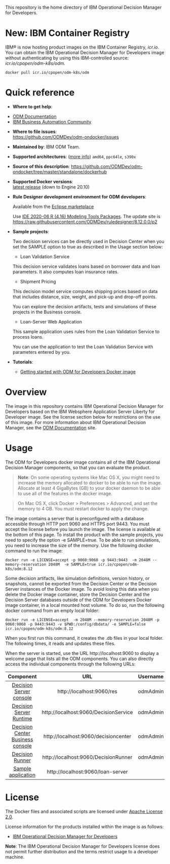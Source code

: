 
This repository is the home directory of IBM Operational Decision Manager for Developers.

# New: IBM Container Registry

IBM® is now hosting product images on the IBM Container Registry, *icr.io*. You can obtain the IBM Operational Decision Manager for Developers image without authenticating by using this IBM-controlled source: *icr.io/cpopen/odm-k8s/odm*.

```console
docker pull icr.io/cpopen/odm-k8s/odm
```

# Quick reference

-	**Where to get help**:
  * [ODM Documentation](https://www.ibm.com/docs/en/odm/8.12.0?topic=manager-introducing-operational-decision)
  * [IBM Business Automation Community](https://community.ibm.com/community/user/automation/communities/community-home?CommunityKey=c0005a22-520b-4181-bfad-feffd8bdc022)

-	**Where to file issues**:  
  https://github.com/ODMDev/odm-ondocker/issues

-	**Maintained by**:  IBM ODM Team.

-	**Supported architectures**:  ([more info](https://github.com/docker-library/official-images#architectures-other-than-amd64))
 `amd64`, `ppc64le`, `s390x`
-	**Source of this description**:
        https://github.com/ODMDev/odm-ondocker/tree/master/standalone/dockerhub

-	**Supported Docker versions**:  
	[latest release](https://docs.docker.com/engine/release-notes/#201021) (down to Engine 20.10)

-	**Rule Designer development environment for ODM developers**:  

	Available from the [Eclipse marketplace](https://marketplace.eclipse.org/content/ibm-operational-decision-manager-developers-v-812x-rule-designer)

	Use [IDE 2020-06 R (4.16) Modeling Tools Packages](https://www.eclipse.org/downloads/packages/release/2022-06/r). The update site is https://raw.githubusercontent.com/ODMDev/ruledesigner/8.12.0.0/p2


-	**Sample projects**:

	Two decision services can be directly used in Decision Center when you set the SAMPLE option to true as described in the Usage section below:
	- Loan Validation Service

	This decision service validates loans based on borrower data and loan parameters. It also computes loan insurance rates.

	- Shipment Pricing

	This decision model service computes shipping prices based on data that includes distance, size, weight, and pick-up and drop-off points.

	You can explore the decision artifacts, tests and simulations of these projects in the Business console.

	- Loan-Server Web Application

	This sample application uses rules from the Loan Validation Service to process loans.

	You can use the application to test the Loan Validation Service with parameters entered by you.


-	**Tutorials**:

	- [Getting started with ODM for Developers Docker image](https://github.com/ODMDev/odm-for-dev-getting-started)


# Overview

  The image in this repository contains IBM Operational Decision Manager for Developers based on the IBM Websphere Application Server Liberty for Developer image. See the license section below for restrictions on the use of this image. For more information about IBM Operational Decision Manager, see the [ODM Documentation](https://www.ibm.com/docs/en/odm/8.12.0?topic=manager-introducing-operational-decision) site.


  # Usage

The ODM for Developers docker image contains all of the IBM Operational Decision Manager components, so that you can evaluate the product.

> **Note**: On some operating systems like Mac OS X, you might need to increase the memory allocated to docker to be able to run the image. Allocate at least 4 GigaBytes (GB) to your docker daemon to be able to use all of the features in the docker image.

> On Mac OS X, click Docker > Preferences > Advanced, and set the memory to 4 GB. You must restart docker to apply the change.

The image contains a server that is preconfigured with a database accessible through HTTP port 9060 and HTTPS port 9443.
You must accept the license before you launch the image. The license is available at the bottom of this page.
To install the product with the sample projects, you need to specify the option -e SAMPLE=true. To be able to run simulations, you need to increase the size of the memory. Use the following docker command to run the image:

```console
docker run -e LICENSE=accept -p 9060:9060 -p 9443:9443  -m 2048M --memory-reservation 2048M  -e SAMPLE=true icr.io/cpopen/odm-k8s/odm:8.12
```

Some decision artifacts, like simulation definitions, version history, or snapshots, cannot be exported from the Decision Center or the Decision Server instances of the Docker image. To avoid losing this data when you delete the Docker image container, store the Decision Center and the Decision Server databases outside of the ODM for Developers Docker image container, in a local mounted host volume. To do so, run the following docker command from an empty local folder:

 ```console
docker run -e LICENSE=accept  -m 2048M --memory-reservation 2048M -p 9060:9060 -p 9443:9443 -v $PWD:/config/dbdata/ -e SAMPLE=false  icr.io/cpopen/odm-k8s/odm:8.12
```

When you first run this command, it creates the .db files in your local folder. The following times, it reads and updates these files.

When the server is started, use the URL http://localhost:9060 to display a welcome page that lists all the ODM components. You can also directly access the individual components through the following URLs:

|Component|URL|Username|Password|
|:-----:|:-----:|:-----:|:-----:|
| [Decision Server console](http://localhost:9060/res) | http://localhost:9060/res |odmAdmin|odmAdmin|
| [Decision Server Runtime](http://localhost:9060/DecisionService) | http://localhost:9060/DecisionService |odmAdmin|odmAdmin|
| [Decision Center Business console]( http://localhost:9060/decisioncenter) | http://localhost:9060/decisioncenter |odmAdmin|odmAdmin|
| [Decision Runner]( http://localhost:9060/DecisionRunner) | http://localhost:9060/DecisionRunner |odmAdmin|odmAdmin|
| [Sample application]( http://localhost:9060/loan-server) | http://localhost:9060/loan-server  | | |


  # License

  The Docker files and associated scripts are licensed under [Apache License 2.0](http://www.apache.org/licenses/LICENSE-2.0.html).

  License information for the products installed within the image is as follows:
  -	[IBM Operational Decision Manager for Developers ](https://raw.githubusercontent.com/ODMDev/odm-ondocker/master/standalone/licenses/Lic_en.txt)

**Note**: The IBM Operational Decision Manager for Developers license does not permit further distribution and the terms restrict usage to a developer machine.


